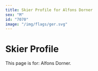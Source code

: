 ```yaml
---
title: Skier Profile for Alfons Dorner
sex: "M"
id: "7070"
image: "/img/flags/ger.svg" 
---
```


# Skier Profile

This page is for: Alfons Dorner.
    